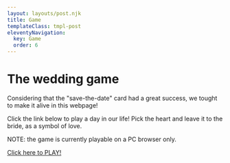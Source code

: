 ```yaml
---
layout: layouts/post.njk
title: Game
templateClass: tmpl-post
eleventyNavigation:
  key: Game
  order: 6
---
```


# The wedding game

Considering that the "save-the-date" card had a great success,
we tought to make it alive in this webpage!

Click the link below to play a day in our life!
Pick the heart and leave it to the bride, as a symbol of love.

NOTE: the game is currently playable on a PC browser only.

<a href="{{ '/pages/game/platformer/' | url }}">Click here to PLAY!</a>